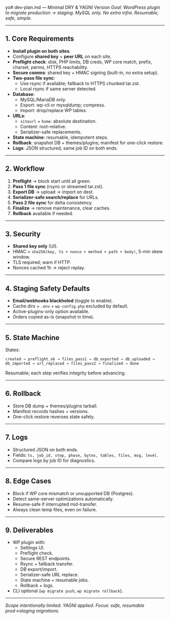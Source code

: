 yo# dev-plan.md — Minimal DRY & YAGNI Version
*Goal: WordPress plugin to migrate production → staging. MySQL only. No extra infra. Resumable, safe, simple.*

---

## 1. Core Requirements

- **Install plugin on both sites**.
- Configure **shared key** + **peer URL** on each site.
- **Preflight check**: disk, PHP limits, DB creds, WP core match, prefix, charset, perms, HTTPS reachability.
- **Secure comms**: shared key + HMAC signing (built-in, no extra setup).
- **Two-pass file sync**:
  - Use rsync if available; fallback to HTTPS chunked tar.zst.
  - Local rsync if same server detected.
- **Database**:
  - MySQL/MariaDB only.
  - Export: wp-cli or mysqldump; compress.
  - Import: drop/replace WP tables.
- **URLs**:
  - `siteurl` + `home`: absolute destination.
  - Content: root-relative.
  - Serializer-safe replacements.
- **State machine**: resumable, idempotent steps.
- **Rollback**: snapshot DB + themes/plugins; manifest for one-click restore.
- **Logs**: JSON structured, same job ID on both ends.

---

## 2. Workflow

1. **Preflight** → block start until all green.
2. **Pass 1 file sync** (rsync or streamed tar.zst).
3. **Export DB** → upload → import on dest.
4. **Serializer-safe search/replace** for URLs.
5. **Pass 2 file sync** for delta consistency.
6. **Finalize** → remove maintenance, clear caches.
7. **Rollback** available if needed.

---

## 3. Security

- **Shared key only** (UI).
- HMAC = `sha256(key, ts + nonce + method + path + body)`, 5-min skew window.
- TLS required; warn if HTTP.
- Nonces cached 1h → reject replay.

---

## 4. Staging Safety Defaults

- **Email/webhooks blackholed** (toggle to enable).
- Cache dirs + `.env` + `wp-config.php` excluded by default.
- Active-plugins-only option available.
- Orders copied as-is (snapshot in time).

---

## 5. State Machine

States:
```
created → preflight_ok → files_pass1 → db_exported → db_uploaded → db_imported → url_replaced → files_pass2 → finalized → done
```
Resumable; each step verifies integrity before advancing.

---

## 6. Rollback

- Store DB dump + themes/plugins tarball.
- Manifest records hashes + versions.
- One-click restore reverses state safely.

---

## 7. Logs

- Structured JSON on both ends.
- Fields: `ts, job_id, step, phase, bytes, tables, files, msg, level`.
- Compare logs by job ID for diagnostics.

---

## 8. Edge Cases

- Block if WP core mismatch or unsupported DB (Postgres).
- Detect same-server optimizations automatically.
- Resume-safe if interrupted mid-transfer.
- Always clean temp files, even on failure.

---

## 9. Deliverables

- WP plugin with:
  - Settings UI.
  - Preflight check.
  - Secure REST endpoints.
  - Rsync + fallback transfer.
  - DB export/import.
  - Serializer-safe URL replace.
  - State machine + resumable jobs.
  - Rollback + logs.
- CLI optional (`wp migrate push`, `wp migrate rollback`).

---

*Scope intentionally limited. YAGNI applied. Focus: safe, resumable prod→staging migrations.*
